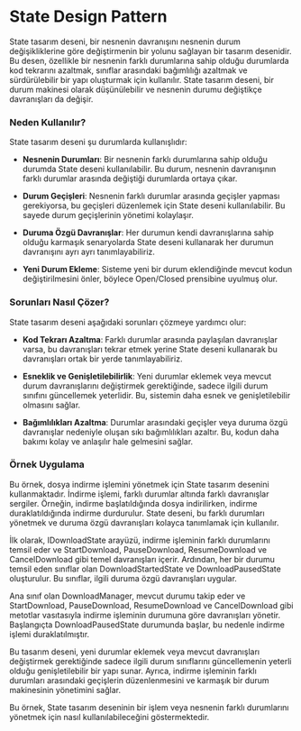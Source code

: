 ﻿# State Design Pattern

State tasarım deseni, bir nesnenin davranışını nesnenin durum değişikliklerine göre değiştirmenin bir yolunu sağlayan bir tasarım desenidir. Bu desen, özellikle bir nesnenin farklı durumlarına sahip olduğu durumlarda kod tekrarını azaltmak, sınıflar arasındaki bağımlılığı azaltmak ve sürdürülebilir bir yapı oluşturmak için kullanılır. State tasarım deseni, bir durum makinesi olarak düşünülebilir ve nesnenin durumu değiştikçe davranışları da değişir.

### Neden Kullanılır?
State tasarım deseni şu durumlarda kullanışlıdır:

- **Nesnenin Durumları**: Bir nesnenin farklı durumlarına sahip olduğu durumda State deseni kullanılabilir. Bu durum, nesnenin davranışının farklı durumlar arasında değiştiği durumlarda ortaya çıkar.

- **Durum Geçişleri**: Nesnenin farklı durumlar arasında geçişler yapması gerekiyorsa, bu geçişleri düzenlemek için State deseni kullanılabilir. Bu sayede durum geçişlerinin yönetimi kolaylaşır.

- **Duruma Özgü Davranışlar**: Her durumun kendi davranışlarına sahip olduğu karmaşık senaryolarda State deseni kullanarak her durumun davranışını ayrı ayrı tanımlayabiliriz.

- **Yeni Durum Ekleme**: Sisteme yeni bir durum eklendiğinde mevcut kodun değiştirilmesini önler, böylece Open/Closed prensibine uyulmuş olur.

### Sorunları Nasıl Çözer?
State tasarım deseni aşağıdaki sorunları çözmeye yardımcı olur:

- **Kod Tekrarı Azaltma**: Farklı durumlar arasında paylaşılan davranışlar varsa, bu davranışları tekrar etmek yerine State deseni kullanarak bu davranışları ortak bir yerde tanımlayabiliriz.

- **Esneklik ve Genişletilebilirlik**: Yeni durumlar eklemek veya mevcut durum davranışlarını değiştirmek gerektiğinde, sadece ilgili durum sınıfını güncellemek yeterlidir. Bu, sistemin daha esnek ve genişletilebilir olmasını sağlar.

- **Bağımlılıkları Azaltma**: Durumlar arasındaki geçişler veya duruma özgü davranışlar nedeniyle oluşan sıkı bağımlılıkları azaltır. Bu, kodun daha bakımı kolay ve anlaşılır hale gelmesini sağlar.

### Örnek Uygulama
Bu örnek, dosya indirme işlemini yönetmek için State tasarım desenini kullanmaktadır. İndirme işlemi, farklı durumlar altında farklı davranışlar sergiler. Örneğin, indirme başlatıldığında dosya indirilirken, indirme duraklatıldığında indirme durdurulur. State deseni, bu farklı durumları yönetmek ve duruma özgü davranışları kolayca tanımlamak için kullanılır.

İlk olarak, IDownloadState arayüzü, indirme işleminin farklı durumlarını temsil eder ve StartDownload, PauseDownload, ResumeDownload ve CancelDownload gibi temel davranışları içerir. Ardından, her bir durumu temsil eden sınıflar olan DownloadStartedState ve DownloadPausedState oluşturulur. Bu sınıflar, ilgili duruma özgü davranışları uygular.

Ana sınıf olan DownloadManager, mevcut durumu takip eder ve StartDownload, PauseDownload, ResumeDownload ve CancelDownload gibi metotlar vasıtasıyla indirme işleminin durumuna göre davranışları yönetir. Başlangıçta DownloadPausedState durumunda başlar, bu nedenle indirme işlemi duraklatılmıştır.

Bu tasarım deseni, yeni durumlar eklemek veya mevcut davranışları değiştirmek gerektiğinde sadece ilgili durum sınıflarını güncellemenin yeterli olduğu genişletilebilir bir yapı sunar. Ayrıca, indirme işleminin farklı durumları arasındaki geçişlerin düzenlenmesini ve karmaşık bir durum makinesinin yönetimini sağlar.

Bu örnek, State tasarım deseninin bir işlem veya nesnenin farklı durumlarını yönetmek için nasıl kullanılabileceğini göstermektedir.